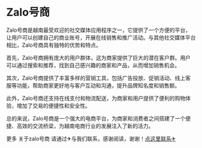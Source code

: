 # Zalo号商

Zalo号商是越南最受欢迎的社交媒体应用程序之一，它提供了一个方便的平台，让用户可以创建自己的商业账号，开展在线销售和推广活动。与其他社交媒体平台相比，Zalo号商具有独特的优势和特点。

首先，Zalo号商拥有庞大的用户群体，这为商家提供了巨大的潜在客户群。用户可以通过搜索和推荐，找到自己感兴趣的商家和产品，从而增加销售机会。

其次，Zalo号商提供了丰富多样的营销工具，包括广告投放、促销活动、线上客服等功能，帮助商家更好地与客户互动和沟通，提升品牌知名度和销售额。

此外，Zalo号商还支持在线支付和物流配送，为商家和用户提供了便利的购物体验，增加了交易的便捷性和安全性。

总的来说，Zalo号商是一个强大的电商平台，为商家和消费者之间搭建了一个便捷、高效的交流桥梁，为越南电商行业的发展注入了新的活力。

更多 关于zalo号商 请通过✈与我们联系，感谢阅读，谢谢！[点这里联系✈](https://lm.k02.cc)